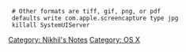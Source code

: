 ` # Other formats are tiff, gif, png, or pdf`  
` defaults write com.apple.screencapture type jpg`  
` killall SystemUIServer`

[Category: Nikhil's Notes](Category:_Nikhil's_Notes "wikilink")
[Category: OS X](Category:_OS_X "wikilink")
